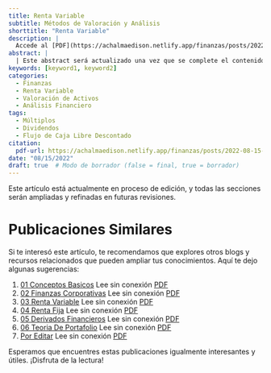 ```yaml
---
title: Renta Variable
subtitle: Métodos de Valoración y Análisis
shorttitle: "Renta Variable"
description: |
  Accede al [PDF](https://achalmaedison.netlify.app/finanzas/posts/2022-08-15-03-renta-variable/index.pdf) completo aquí.
abstract: |
  | Este abstract será actualizado una vez que se complete el contenido final del artículo.
keywords: [keyword1, keyword2]
categories:
  - Finanzas
  - Renta Variable
  - Valoración de Activos
  - Análisis Financiero
tags:
  - Múltiplos
  - Dividendos
  - Flujo de Caja Libre Descontado
citation:
  pdf-url: https://achalmaedison.netlify.app/finanzas/posts/2022-08-15-03-renta-variable/index.pdf
date: "08/15/2022"
draft: true  # Modo de borrador (false = final, true = borrador)
---
```










Este artículo está actualmente en proceso de edición, y todas las secciones serán ampliadas y refinadas en futuras revisiones.


# Publicaciones Similares

Si te interesó este artículo, te recomendamos que explores otros blogs y recursos relacionados que pueden ampliar tus conocimientos. Aquí te dejo algunas sugerencias:


1. [01 Conceptos Basicos](https://achalmaedison.netlify.app/finanzas/posts/2022-08-01-01-conceptos-basicos) Lee sin conexión [PDF](https://achalmaedison.netlify.app/finanzas/posts/2022-08-01-01-conceptos-basicos/index.pdf)
2. [02 Finanzas Corporativas](https://achalmaedison.netlify.app/finanzas/posts/2022-08-08-02-finanzas-corporativas) Lee sin conexión [PDF](https://achalmaedison.netlify.app/finanzas/posts/2022-08-08-02-finanzas-corporativas/index.pdf)
3. [03 Renta Variable](https://achalmaedison.netlify.app/finanzas/posts/2022-08-15-03-renta-variable) Lee sin conexión [PDF](https://achalmaedison.netlify.app/finanzas/posts/2022-08-15-03-renta-variable/index.pdf)
4. [04 Renta Fija](https://achalmaedison.netlify.app/finanzas/posts/2022-08-22-04-renta-fija) Lee sin conexión [PDF](https://achalmaedison.netlify.app/finanzas/posts/2022-08-22-04-renta-fija/index.pdf)
5. [05 Derivados Financieros](https://achalmaedison.netlify.app/finanzas/posts/2022-08-29-05-derivados-financieros) Lee sin conexión [PDF](https://achalmaedison.netlify.app/finanzas/posts/2022-08-29-05-derivados-financieros/index.pdf)
6. [06 Teoria De Portafolio](https://achalmaedison.netlify.app/finanzas/posts/2022-09-05-06-teoria-de-portafolio) Lee sin conexión [PDF](https://achalmaedison.netlify.app/finanzas/posts/2022-09-05-06-teoria-de-portafolio/index.pdf)
7. [Por Editar](https://achalmaedison.netlify.app/finanzas/posts/2024-03-31-por-editar) Lee sin conexión [PDF](https://achalmaedison.netlify.app/finanzas/posts/2024-03-31-por-editar/index.pdf)


Esperamos que encuentres estas publicaciones igualmente interesantes y útiles. ¡Disfruta de la lectura!


